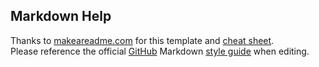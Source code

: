                                                                                  
## Markdown Help                                                                 
                                                                                 
Thanks to [makeareadme.com](https://www.makeareadme.com/) for this template and [cheat sheet](https://www.markdownguide.org/cheat-sheet/). \
Please reference the official [GitHub](https://github.com) Markdown [style guide](https://google.github.io/styleguide/docguide/style.html) when editing.
